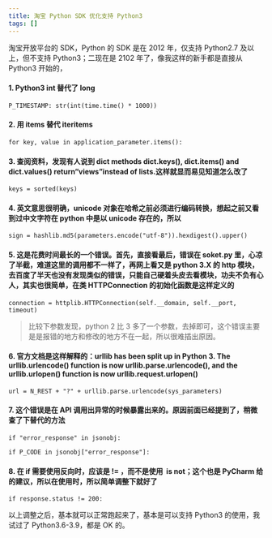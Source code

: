 ```yaml
---
title: 淘宝 Python SDK 优化支持 Python3
tags: []
---
```


淘宝开放平台的 SDK，Python 的 SDK 是在 2012 年，仅支持 Python2.7 及以上，但不支持 Python3；二现在是 2102 年了，像我这样的新手都是直接从 Python3 开始的，

#### 1. Python3 int 替代了 long

`P_TIMESTAMP: str(int(time.time() * 1000))`

#### 2. 用 items 替代 iteritems

`for key, value in application_parameter.items():`

#### 3. 查阅资料，发现有人说到 dict methods dict.keys(), dict.items() and dict.values() return“views”instead of lists.这样就显而易见知道怎么改了

`keys = sorted(keys)`

#### 4. 英文意思很明确，unicode 对象在哈希之前必须进行编码转换，想起之前又看到过中文字符在 python 中是以 unicode 存在的，所以

`sign = hashlib.md5(parameters.encode("utf-8")).hexdigest().upper()`

#### 5. 这是花费时间最长的一个错误。首先，直接看最后，错误在 soket.py 里，心凉了半截，难道这里的调用都不一样了，再网上看又是 python 3.X 的 http 模块，去百度了半天也没有发现类似的错误，只能自己硬着头皮去看模块，功夫不负有心人，其实也很简单，在类 HTTPConnection 的初始化函数是这样定义的

`connection = httplib.HTTPConnection(self.__domain, self.__port, timeout)`

> 比较下参数发现，python 2 比 3 多了一个参数，去掉即可，这个错误主要是是报错的地方和修改的地方不在一起，所以很难插出原因。

#### 6. 官方文档是这样解释的：urllib has been split up in Python 3. The urllib.urlencode() function is now urllib.parse.urlencode(), and the urllib.urlopen() function is now urllib.request.urlopen()

`url = N_REST + "?" + urllib.parse.urlencode(sys_parameters)`

#### 7. 这个错误是在 API 调用出异常的时候暴露出来的。原因前面已经提到了，稍微查了下替代的方法

`if "error_response" in jsonobj:`

`if P_CODE in jsonobj["error_response"]:`

#### 8. 在 if 需要使用反向时，应该是 != ，而不是使用  is not；这个也是 PyCharm 给的建议，所以在使用时，所以简单调整下就好了

`if response.status != 200:`

以上调整之后，基本就可以正常跑起来了，基本是可以支持 Python3 的使用，我试过了 Python3.6-3.9，都是 OK 的。
